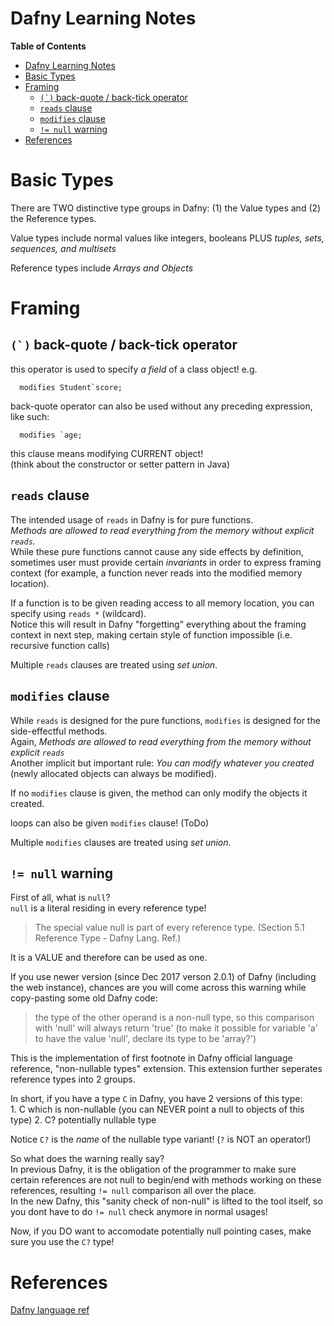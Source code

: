 # Dafny Learning Notes 

<!-- markdown-toc start - Don't edit this section. Run M-x markdown-toc-generate-toc again -->
**Table of Contents**

- [Dafny Learning Notes](#dafny-learning-notes)
- [Basic Types](#basic-types)
- [Framing](#framing)
    - [``(`)`` back-quote / back-tick operator](#-back-quote--back-tick-operator)
    - [`reads` clause](#reads-clause)
    - [`modifies` clause](#modifies-clause)
    - [`!= null` warning](#-null-warning)
- [References](#references)

<!-- markdown-toc end -->



# Basic Types 
There are TWO distinctive type groups in Dafny: (1) the Value types and (2) the Reference types. 

Value types include normal values like integers, booleans PLUS _tuples, sets, sequences, and multisets_  

Reference types include _Arrays and Objects_  


# Framing

## ``(`)`` back-quote / back-tick operator 
this operator is used to specify _a field_ of a class object! 
e.g. 
```
  modifies Student`score;
```

back-quote operator can also be used without any preceding expression, like such: 
```
  modifies `age; 
```
this clause means modifying CURRENT object!  
(think about the constructor or setter pattern in Java) 


## `reads` clause 
The intended usage of `reads` in Dafny is for pure functions.  
*Methods are allowed to read everything from the memory without explicit `reads`.*  
While these pure functions cannot cause any side effects by definition, sometimes user must provide certain _invariants_ in order to express framing context (for example, a function never reads into the modified memory location).   

If a function is to be given reading access to all memory location, you can specify using `reads *` (wildcard).  
Notice this will result in Dafny "forgetting" everything about the framing context in next step, making certain style of function impossible (i.e. recursive function calls)  

Multiple `reads` clauses are treated using _set union_.  


## `modifies` clause 
While `reads` is designed for the pure functions, `modifies` is designed for the side-effectful methods.  
Again, *Methods are allowed to read everything from the memory without explicit `reads`*  
Another implicit but important rule: *You can modify whatever you created* (newly allocated objects can always be modified).  

If no `modifies` clause is given, the method can only modify the objects it created.  

loops can also be given `modifies` clause! (ToDo)  

Multiple `modifies` clauses are treated using _set union_.  

## `!= null` warning
First of all, what is `null`?  
`null` is a literal residing in every reference type!  

> The special value null is part of every reference type. (Section 5.1 Reference Type - Dafny Lang. Ref.)

It is a VALUE and therefore can be used as one.  

If you use newer version (since Dec 2017 verson 2.0.1) of Dafny (including the web instance), chances are you will come across this warning while copy-pasting some old Dafny code: 

> the type of the other operand is a non-null type, so this comparison with 'null' will always return 'true' (to make it possible for variable 'a' to have the value 'null', declare its type to be 'array?<int>')	

This is the implementation of first footnote in Dafny official language reference, "non-nullable types" extension. This extension further seperates reference types into 2 groups. 

In short, if you have a type `C` in Dafny, you have 2 versions of this type:  
	1. C which is non-nullable (you can NEVER point a null to objects of this type)
	2. C? potentially nullable type
	
Notice `C?` is the _name_ of the nullable type variant! (`?` is NOT an operator!)  

So what does the warning really say?  
In previous Dafny, it is the obligation of the programmer to make sure certain references are not null to begin/end with methods working on these references, resulting `!= null` comparison all over the place.  
In the new Dafny, this "sanity check of non-null" is lifted to the tool itself, so you dont have to do `!= null` check anymore in normal usages!  

Now, if you DO want to accomodate potentially null pointing cases, make sure you use the `C?` type!  



# References
[Dafny language ref](https://github.com/Microsoft/dafny/blob/master/Docs/DafnyRef/out/DafnyRef.pdf)
